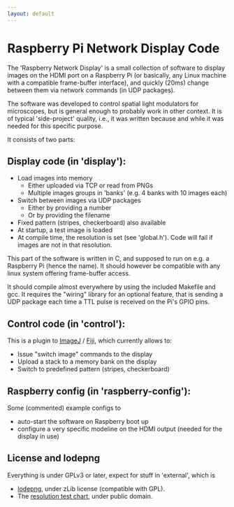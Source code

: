 ```yaml
---
layout: default
---
```


# Raspberry Pi Network Display Code

The 'Raspberry Network Display' is a small collection of software to display images
on the HDMI port on a Raspberry Pi (or basically, any Linux machine with a compatible frame-buffer interface),
and quickly (20ms) change between them via network commands (in UDP packages).

The software was developed to control spatial light modulators for microscopes, but is general enough to
probably work in other context. It is of typical 'side-project' quality, i.e., it was written because and
while it was needed for this specific purpose.

It consists of two parts:

## Display code (in 'display'):

* Load images into memory
  * Either uploaded via TCP or read from PNGs
  * Multiple images groups in 'banks' (e.g. 4 banks with 10 images each)
* Switch between images via UDP packages
  * Either by providing a number
  * Or by providing the filename
* Fixed pattern (stripes, checkerboard) also available
* At startup, a test image is loaded
* At compile time, the resolution is set (see 'global.h'). Code will fail if images are not in that resolution.

This part of the software is written in C, and supposed to run on e.g. a Raspberry Pi (hence the name). It
should however be compatible with any linux system offering frame-buffer access.

It should compile almost everywhere by using the included Makefile and gcc. It requires the "wiring" library
for an optional feature, that is sending a UDP package each time a TTL pulse is received on the Pi's GPIO pins.


## Control code (in 'control'):

This is a plugin to [ImageJ](https://imagej.nih.gov/ij/) / [Fiji](https://fiji.sc/), which currently allows to:

* Issue "switch image" commands to the display
* Upload a stack to a memory bank on the display
* Switch to predefined pattern (stripes, checkerboard)

## Raspberry config (in 'raspberry-config'):

Some (commented) example configs to

* auto-start the software on Raspberry boot up
* configure a very specific modeline on the HDMI output (needed for the display in use)


## License and lodepng

Everything is under GPLv3 or later, expect for stuff in 'external', which is

* [lodepng](http://lodev.org/lodepng/), under zLib license (compatible with GPL).
* The [resolution test chart](https://en.wikipedia.org/wiki/File:EIA_Resolution_Chart_1956.svg), under public domain.




